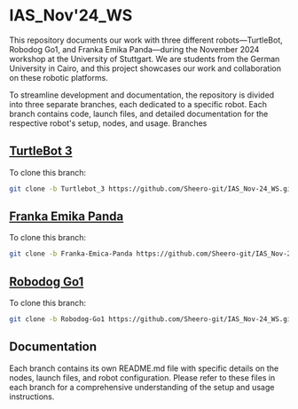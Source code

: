# IAS_Nov'24_WS

This repository documents our work with three different robots—TurtleBot, Robodog Go1, and Franka Emika Panda—during the November 2024 workshop at the University of Stuttgart. We are students from the German University in Cairo, and this project showcases our work and collaboration on these robotic platforms.

To streamline development and documentation, the repository is divided into three separate branches, each dedicated to a specific robot. Each branch contains code, launch files, and detailed documentation for the respective robot's setup, nodes, and usage.
Branches

## [TurtleBot 3](https://github.com/Sheero-git/IAS_Nov-24_WS/tree/Turtlebot_3)

To clone this branch:  
```bash
git clone -b Turtlebot_3 https://github.com/Sheero-git/IAS_Nov-24_WS.git
```

## [Franka Emika Panda](https://github.com/Sheero-git/IAS_Nov-24_WS/tree/Franka-Emica-Panda)

To clone this branch:  
```bash
git clone -b Franka-Emica-Panda https://github.com/Sheero-git/IAS_Nov-24_WS.git
```

## [Robodog Go1](https://github.com/Sheero-git/IAS_Nov-24_WS/tree/Robodog-Go1)

To clone this branch:   
```bash
git clone -b Robodog-Go1 https://github.com/Sheero-git/IAS_Nov-24_WS.git
```

## Documentation

Each branch contains its own README.md file with specific details on the nodes, launch files, and robot configuration. Please refer to these files in each branch for a comprehensive understanding of the setup and usage instructions.
